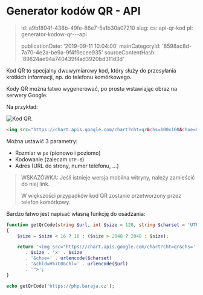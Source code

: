 Generator kodów QR - API
========================

> id: a9b1804f-438b-49fe-86e7-5a1b30a07210
> slug:
> 	cs: api-qr-kod
> 	pl: generator-kodow-qr---api
> 
> publicationDate: '2019-09-11 10:04:00'
> mainCategoryId: '8598ac8d-7a70-4e2a-be9a-9f4f9ecee935'
> sourceContentHash: '89824ae94a740439f4ad3920bd311d3d'

Kod QR to specjalny dwuwymiarowy kod, który służy do przesyłania krótkich informacji, np. do telefonu komórkowego.

Kody QR można łatwo wygenerować, po prostu wstawiając obraz na serwery Google.

Na przykład:

<img src="https://chart.apis.google.com/chart?cht=qr&chs=100x100&choe=UTF-8&chld=H%7C0&chl=https://php.baraja.cz" alt="Kod QR">.

```html
<img src="https://chart.apis.google.com/chart?cht=qr&chs=100x100&choe=UTF-8&chld=H%7C0&chl=https://php.baraja.cz" alt="QR code">
```

Można ustawić 3 parametry:

- Rozmiar w `px` (pionowo i poziomo)
- Kodowanie (zalecam `UTF-8`)
- Adres (URL do strony, numer telefonu, ...)

> WSKAZÓWKA: Jeśli istnieje wersja mobilna witryny, należy zamieścić do niej link.
>
> W większości przypadków kod QR zostanie przetworzony przez telefon komórkowy.

Bardzo łatwo jest napisać własną funkcję do osadzania:

```php
function getQrCode(string $url, int $size = 128, string $charset = 'UTF-8'): string
{
    $size = $size < 16 ? 16 : ($size > 2048 ? 2048 : $size);

    return '<img src="https://chart.apis.google.com/chart?cht=qr&chs='
       . $size . 'x' . $size
       . '&choe=' . urlencode($charset)
       . '&chld=H%7C0&chl=' . urlencode($url)
       . '">';
}

echo getQrCode('https://php.baraja.cz');
```
